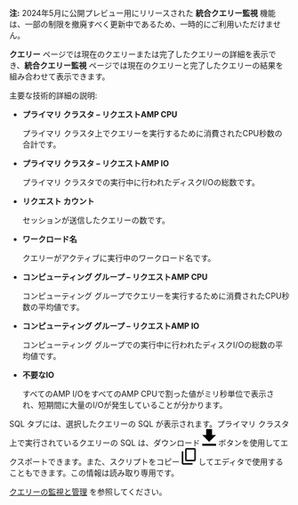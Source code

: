 **注:** 2024年5月に公開プレビュー用にリリースされた **統合クエリー監視** 機能は、一部の制限を撤廃すべく更新中であるため、一時的にご利用いただけません。

**クエリー** ページでは現在のクエリーまたは完了したクエリーの詳細を表示でき、**統合クエリー監視** ページでは現在のクエリーと完了したクエリーの結果を組み合わせて表示できます。

主要な技術的詳細の説明:

-   **プライマリ クラスタ – リクエストAMP CPU**

    プライマリ クラスタ上でクエリーを実行するために消費されたCPU秒数の合計です。


-   **プライマリ クラスタ – リクエストAMP IO**

    プライマリ クラスタでの実行中に行われたディスクI/Oの総数です。


-   **リクエスト カウント**

    セッションが送信したクエリーの数です。


-   **ワークロード名**

    クエリーがアクティブに実行中のワークロード名です。


-   **コンピューティング グループ – リクエストAMP CPU**

    コンピューティング グループでクエリーを実行するために消費されたCPU秒数の平均値です。


-   **コンピューティング グループ – リクエストAMP IO**

    コンピューティング グループでの実行中に行われたディスクI/Oの総数の平均値です。


-   **不要なIO**

    すべてのAMP I/OをすべてのAMP CPUで割った値がミリ秒単位で表示され、短期間に大量のI/Oが発生していることが分かります。


SQL タブには、選択したクエリーの SQL が表示されます。プライマリ クラスタ上で実行されているクエリーの SQL は、ダウンロード ![ダウンロード アイコン](Images/qie1590719586762.svg) ボタンを使用してエクスポートできます。また、スクリプトをコピー ![コピー アイコン](Images/age1724955764928.svg) してエディタで使用することもできます。この情報は読み取り専用です。

[クエリーの監視と管理](https://docs.teradata.com/access/sources/dita/topic?dita:topicPath=jno1704723425644.dita&utm_source=console&utm_medium=iph) を参照してください。

